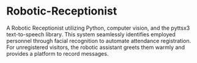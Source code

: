 # Robotic-Receptionist
A Robotic Receptionist utilizing Python, computer vision, and the pyttsx3 text-to-speech library. This system seamlessly identifies employed personnel through facial recognition to automate attendance registration. For unregistered visitors, the robotic assistant greets them warmly and provides a platform to record messages. 
